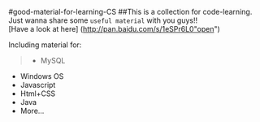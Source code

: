 #good-material-for-learning-CS
##This is a collection for code-learning. 
Just wanna share some `useful material` with you guys!! </br>
[Have a look at here] (http://pan.baidu.com/s/1eSPr6L0"open")

Including material for:</br>
> * MySQL</br>
* Windows OS</br>
* Javascript</br>
* Html+CSS</br>
* Java</br>
* More...

